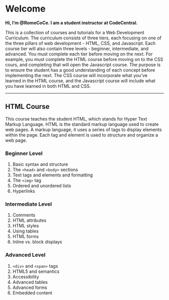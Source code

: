 # Welcome
**Hi, I’m @RomeCoCe. I am a student instructor at CodeCentral.**

This is a collection of courses and tutorials for a Web Development Curriculum. The curriculum consists of three tiers, each focusing on one of the three pillars of web development - HTML, CSS, and Javascript. Each course tier will also contain three levels - beginner, intermediate, and advanced.
You must complete each tier before moving on the next. For example, you must complete the HTML course before moving on to the CSS cours, and completing that will open the Javascript course. The purpose is to ensure the student has a good understanding of each concept before implementing the next.
The CSS course will incorporate what you've learned in the HTML course, and the Javascript course will include what you have learned in both HTML and CSS.

--------------------------------------------------------------------------------------------------------------------

## HTML Course

This course teaches the student HTML, which stands for Hyper Text Markup Language. HTML is the standard markup language used to create web pages. A markup language, it uses a series of tags to display elements within the page. Each tag and element is used to structure and organize a web page.

### Beginner Level
1. Basic syntax and structure
2. The `<head>` and `<body>` sections
3. Text tags and elements and formatting
4. The `<img>` tag
5. Ordered and unordered lists
6. Hyperlinks

### Intermediate Level
1. Comments
2. HTML attributes
3. HTML styles
4. Using tables
5. HTML forms
6. Inline vs. block displays

### Advanced Level
1. `<div>` and `<span>` tags
2. HTML5 and semantics
3. Accessibility
4. Advanced tables
5. Advanced forms
6. Embedded content


<!---
RomeCoCe/RomeCoCe is a ✨ special ✨ repository because its `README.md` (this file) appears on your GitHub profile.
You can click the Preview link to take a look at your changes.
--->
